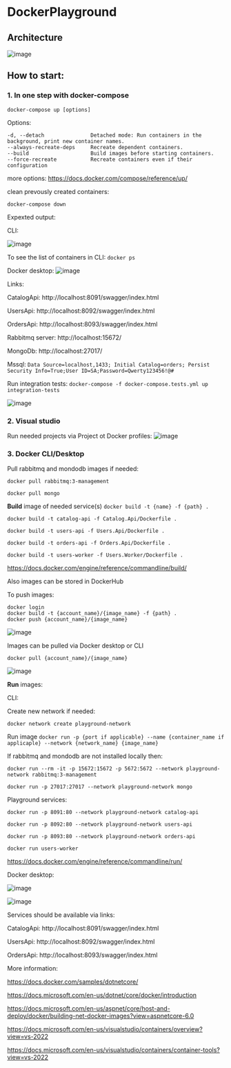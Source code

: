 # DockerPlayground

## Architecture

![image](https://user-images.githubusercontent.com/17797666/168889831-5bd0fddc-f676-49ea-9202-2b259e322a39.png)


## How to start:

### 1. In one step with docker-compose

`docker-compose up [options]` 

Options:
```
-d, --detach               Detached mode: Run containers in the background, print new container names.
--always-recreate-deps     Recreate dependent containers.
--build                    Build images before starting containers.
--force-recreate           Recreate containers even if their configuration
```

more options: https://docs.docker.com/compose/reference/up/

clean prevously created containers:

`docker-compose down`

Expexted output:

CLI:

![image](https://user-images.githubusercontent.com/17797666/168890296-0c94c2c9-099e-44b4-9b8f-76d13602f845.png)

To see the list of containers in CLI: `docker ps`

Docker desktop:
![image](https://user-images.githubusercontent.com/17797666/169589340-ac2bf802-9f36-4e3d-a0fc-f490be3f6ae3.png)

Links:

CatalogApi: http://localhost:8091/swagger/index.html

UsersApi: http://localhost:8092/swagger/index.html

OrdersApi: http://localhost:8093/swagger/index.html

Rabbitmq server: http://localhost:15672/

MongoDb: http://localhost:27017/

Mssql: `Data Source=localhost,1433; Initial Catalog=orders; Persist Security Info=True;User ID=SA;Password=Qwerty123456!@#`

Run integration tests:
`docker-compose -f docker-compose.tests.yml up integration-tests`

![image](https://user-images.githubusercontent.com/17797666/169589060-772942f9-9623-4973-8f62-a2a1bbdd3f5d.png)


### 2. Visual studio 

Run needed projects via Project ot Docker profiles:
![image](https://user-images.githubusercontent.com/17797666/163598559-127dceef-28c0-400b-9bf9-f848c676ddae.png)


### 3. Docker CLI/Desktop

Pull rabbitmq and mondodb images if needed:

`docker pull rabbitmq:3-management`

`docker pull mongo`

<b>Build</b> image of needed service(s) `docker build -t {name} -f {path} .`

`docker build -t catalog-api -f Catalog.Api/Dockerfile .`

`docker build -t users-api -f Users.Api/Dockerfile .`

`docker build -t orders-api -f Orders.Api/Dockerfile .`

`docker build -t users-worker -f Users.Worker/Dockerfile .`

https://docs.docker.com/engine/reference/commandline/build/

Also images can be stored in DockerHub

To push images:

```
docker login
docker build -t {account_name}/{image_name} -f {path} .
docker push {account_name}/{image_name}
```

![image](https://user-images.githubusercontent.com/17797666/164201582-27e8bf26-1637-4bf3-92ef-b7e7525bcaa3.png)

Images can be pulled via Docker desktop or CLI

`docker pull {account_name}/{image_name}`

![image](https://user-images.githubusercontent.com/17797666/164201947-f2fd77f2-e063-437b-a7c8-cb99725c24c2.png)

<b>Run</b> images:

CLI:

Create new network if needed:

`docker network create playground-network`

Run image `docker run -p {port if applicable} --name {container_name if applicaple} --network {network_name} {image_name}`

If rabbitmq and mondodb are not installed locally then:

`docker run --rm -it -p 15672:15672 -p 5672:5672 --network playground-network rabbitmq:3-management`

`docker run -p 27017:27017 --network playground-network mongo`

Playground services:

`docker run -p 8091:80 --network playground-network catalog-api`

`docker run -p 8092:80 --network playground-network users-api`

`docker run -p 8093:80 --network playground-network orders-api`

`docker run users-worker`

https://docs.docker.com/engine/reference/commandline/run/

Docker desktop:

![image](https://user-images.githubusercontent.com/17797666/163601955-626febd1-5c76-4bbe-8394-45593d6e4208.png)

![image](https://user-images.githubusercontent.com/17797666/163603244-796e594e-def2-4f4e-9231-6414b6ada162.png)

Services should be available via links:

CatalogApi: http://localhost:8091/swagger/index.html

UsersApi: http://localhost:8092/swagger/index.html

OrdersApi: http://localhost:8093/swagger/index.html

More information:

https://docs.docker.com/samples/dotnetcore/

https://docs.microsoft.com/en-us/dotnet/core/docker/introduction

https://docs.microsoft.com/en-us/aspnet/core/host-and-deploy/docker/building-net-docker-images?view=aspnetcore-6.0

https://docs.microsoft.com/en-us/visualstudio/containers/overview?view=vs-2022

https://docs.microsoft.com/en-us/visualstudio/containers/container-tools?view=vs-2022
